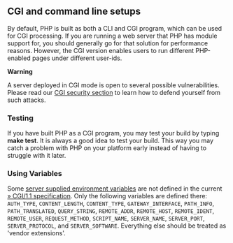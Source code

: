 CGI and command line setups
---------------------------

By default, PHP is built as both a CLI and CGI program, which can be
used for CGI processing. If you are running a web server that PHP has
module support for, you should generally go for that solution for
performance reasons. However, the CGI version enables users to run
different PHP-enabled pages under different user-ids.

**Warning**

A server deployed in CGI mode is open to several possible
vulnerabilities. Please read our
<a href="/security/cgi-bin.html" class="link">CGI security section</a>
to learn how to defend yourself from such attacks.

### Testing

If you have built PHP as a CGI program, you may test your build by
typing **make test**. It is always a good idea to test your build. This
way you may catch a problem with PHP on your platform early instead of
having to struggle with it later.

### Using Variables

Some
<a href="/reserved/variables/server.html" class="link">server supplied environment variables</a>
are not defined in the current
<a href="http://www.faqs.org/rfcs/rfc3875" class="link external">» CGI/1.1 specification</a>.
Only the following variables are defined there: `AUTH_TYPE`,
`CONTENT_LENGTH`, `CONTENT_TYPE`, `GATEWAY_INTERFACE`, `PATH_INFO`,
`PATH_TRANSLATED`, `QUERY_STRING`, `REMOTE_ADDR`, `REMOTE_HOST`,
`REMOTE_IDENT`, `REMOTE_USER`, `REQUEST_METHOD`, `SCRIPT_NAME`,
`SERVER_NAME`, `SERVER_PORT`, `SERVER_PROTOCOL`, and `SERVER_SOFTWARE`.
Everything else should be treated as 'vendor extensions'.
